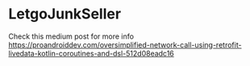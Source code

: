 # LetgoJunkSeller

Check this medium post for more info https://proandroiddev.com/oversimplified-network-call-using-retrofit-livedata-kotlin-coroutines-and-dsl-512d08eadc16
